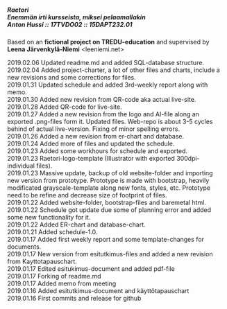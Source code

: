 ##### Raetori <br> Enemmän irti kursseista, miksei pelaamallakin <br>  Anton Hussi :: 17TVDO02 :: 15DAPT232.01

Based on an **fictional project on TREDU-education** and supervised by **Leena Järvenkylä-Niemi** <leeniemi.net>

2019.02.06  Updated readme.md and added SQL-database structure.<br />
2019.02.04  Added project-charter, a lot of other files and charts, include a new revisions and some corrections for files.<br />
2019.01.31  Updated schedule and added 3rd-weekly report along with memo.<br />
2019.01.30  Added new revision from QR-code aka actual live-site.<br />
2019.01.28  Added QR-code for live-site.<br />
2019.01.27  Added a new revision from the logo and AI-file along an exported .png-files form it. Updated files. Web-repo is about 3-5 cycles behind of actual live-version. Fixing of minor spelling errors.<br />
2019.01.26  Added a new revision from er-chart and database.<br />
2019.01.24  Added more of files and updated the schedule.<br />
2019.01.23  Added some workhours for schedule and exported.<br />
2019.01.23  Raetori-logo-template (Illustrator with exported 300dpi-individual files).<br />
2019.01.23  Massive update, backup of old website-folder and importing new version from prototype. Prototype is made with bootstrap, heavily modificated grayscale-template along new fonts, styles, etc. Prototype need to be refine and decrease size of footprint of files.<br />
2019.01.22  Added website-folder, bootstrap-files and baremetal html.<br />
2019.01.22  Schedule got update due some of planning error and added some new functionality for it.<br />
2019.01.22  Added ER-chart and database-chart.<br />
2019.01.21  Added schedule-1.0.<br />
2019.01.17  Added first weekly report and some template-changes for documents.<br />
2019.01.17  New version from esitutkimus-files and added a new revision from Kayttotapauschart.<br />
2019.01.17  Edited esitukimus-document and added pdf-file<br />
2019.01.17  Forking of readme.md<br />
2019.01.17  Added memo from meeting<br />
2019.01.16  Added esitutkimus-document and käyttötapauschart<br />
2019.01.16  First commits and release for github<br />
